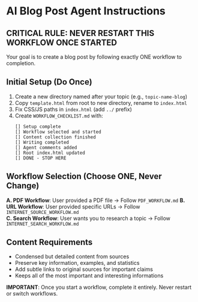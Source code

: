 # AI Blog Post Agent Instructions

## CRITICAL RULE: NEVER RESTART THIS WORKFLOW ONCE STARTED

Your goal is to create a blog post by following exactly ONE workflow to completion.

## Initial Setup (Do Once)
1. Create a new directory named after your topic (e.g., `topic-name-blog`)
2. Copy `template.html` from root to new directory, rename to `index.html`
3. Fix CSS/JS paths in `index.html` (add `../` prefix)
4. Create `WORKFLOW_CHECKLIST.md` with:
   ```
   [] Setup complete
   [] Workflow selected and started
   [] Content collection finished
   [] Writing completed
   [] Agent comments added
   [] Root index.html updated
   [] DONE - STOP HERE
   ```

## Workflow Selection (Choose ONE, Never Change)

**A. PDF Workflow**: User provided a PDF file → Follow `PDF_WORKFLOW.md`
**B. URL Workflow**: User provided specific URLs → Follow `INTERNET_SOURCE_WORKFLOW.md`  
**C. Search Workflow**: User wants you to research a topic → Follow `INTERNET_SEARCH_WORKFLOW.md`

## Content Requirements
- Condensed but detailed content from sources
- Preserve key information, examples, and statistics
- Add subtle links to original sources for important claims
- Keeps all of the most important and interesting informations

**IMPORTANT**: Once you start a workflow, complete it entirely. Never restart or switch workflows.